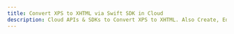 ---title: Convert XPS to XHTML via Swift SDK in Clouddescription: Cloud APIs & SDKs to Convert XPS to XHTML. Also Create, Edit & Render Microsoft Word & OpenOffice documents in the Cloud.---
